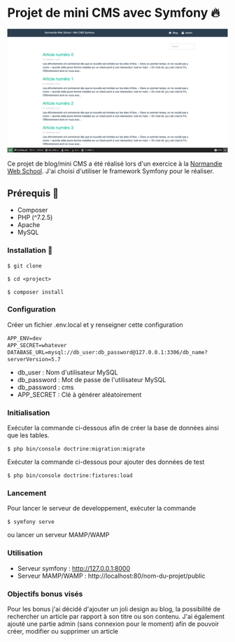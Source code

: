 # Projet de mini CMS avec Symfony 🔥

![](./public/assets/images/screenshot.png)

Ce projet de blog/mini CMS a été réalisé lors d'un exercice à la [Normandie Web School](https://normandie-web-school.fr/).
J'ai choisi d'utiliser le framework Symfony pour le réaliser.

## Prérequis 🔧
- Composer
- PHP (^7.2.5)
- Apache
- MySQL

### Installation 🔄
```
$ git clone
```

```
$ cd <project>
```

```
$ composer install
```

### Configuration
Créer un fichier .env.local et y renseigner cette configuration

```
APP_ENV=dev
APP_SECRET=whatever
DATABASE_URL=mysql://db_user:db_password@127.0.0.1:3306/db_name?serverVersion=5.7
```

- db_user : Nom d'utilisateur MySQL
- db_password : Mot de passe de l'utilisateur MySQL
- db_password : cms
- APP_SECRET : Clé à générer aléatoirement

### Initialisation
Exécuter la commande ci-dessous afin de créer la base de données ainsi que les tables.

```
$ php bin/console doctrine:migration:migrate
```

Exécuter la commande ci-dessous pour ajouter des données de test 

```
$ php bin/console doctrine:fixtures:load
```

### Lancement 
Pour lancer le serveur de developpement, exécuter la commande 

```
$ symfony serve
``` 

ou lancer un serveur MAMP/WAMP

### Utilisation
- Serveur symfony : http://127.0.0.1:8000
- Serveur MAMP/WAMP : http://localhost:80/nom-du-projet/public


### Objectifs bonus visés
Pour les bonus j'ai décidé d'ajouter un joli design au blog, la possibilité de rechercher un article par rapport à son titre ou son contenu.
J'ai également ajouté une partie admin (sans connexion pour le moment) afin de pouvoir créer, modifier ou supprimer un article
